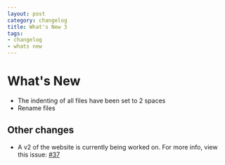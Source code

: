 ```yaml
---
layout: post
category: changelog
title: What's New 3
tags:
- changelog
- whats new
---
```


# What's New

- The indenting of all files have been set to 2 spaces
- Rename files

## Other changes

- A v2 of the website is currently being worked on. For more info, view this issue: [#37](https://github.com/Chan4077/chan4077.github.io/issues/37)